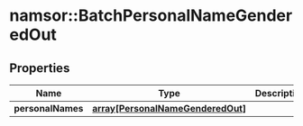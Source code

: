 # namsor::BatchPersonalNameGenderedOut

## Properties
Name | Type | Description | Notes
------------ | ------------- | ------------- | -------------
**personalNames** | [**array[PersonalNameGenderedOut]**](PersonalNameGenderedOut.md) |  | [optional] 


